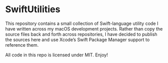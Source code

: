 # SwiftUtilities

This repository contains a small collection of Swift-language utility code I have written across
my macOS development projects. Rather than copy the source files back and forth across repositories,
I have decided to publish the sources here and use Xcode’s Swift Package Manager support to reference
them.

All code in this repo is licensed under MIT. Enjoy!
